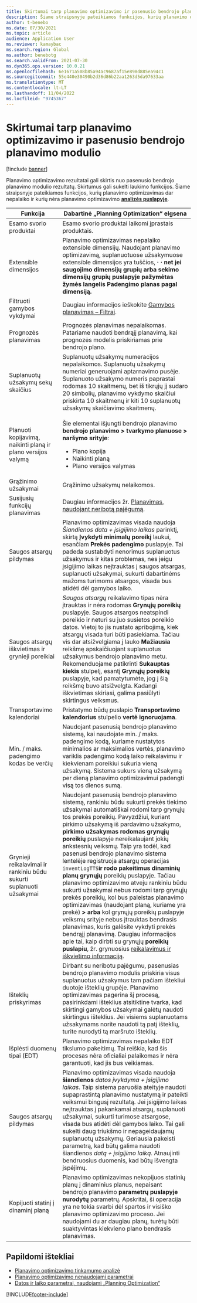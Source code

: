 ```yaml
---
title: Skirtumai tarp planavimo optimizavimo ir pasenusio bendrojo planavimo modulio
description: Šiame straipsnyje pateikiamos funkcijos, kurių planavimo optimizavimas dar nepalaiko ir kurių nėra planavimo optimizavimo analizės puslapyje.
author: t-benebo
ms.date: 07/30/2021
ms.topic: article
audience: Application User
ms.reviewer: kamaybac
ms.search.region: Global
ms.author: benebotg
ms.search.validFrom: 2021-07-30
ms.dyn365.ops.version: 10.0.21
ms.openlocfilehash: 6e1671a508b85a94ac9687af15e898d885ea94c1
ms.sourcegitcommit: 55e440e30490b2d36d86b22aa1263d5da97633aa
ms.translationtype: MT
ms.contentlocale: lt-LT
ms.lasthandoff: 11/04/2022
ms.locfileid: "9745367"
---
```

# <a name="differences-between-planning-optimization-and-the-deprecated-master-planning-engine"></a>Skirtumai tarp planavimo optimizavimo ir pasenusio bendrojo planavimo modulio

[!include [banner](../../includes/banner.md)]

Planavimo optimizavimo rezultatai gali skirtis nuo pasenusio bendrojo planavimo modulio rezultatų. Skirtumus gali sukelti laukimo funkcijos. Šiame straipsnyje pateikiamos funkcijos, kurių planavimo optimizavimas dar nepalaiko ir kurių nėra planavimo optimizavimo **[analizės puslapyje](planning-optimization-fit-analysis.md)**.

| Funkcija | Dabartinė „Planning Optimization“ elgsena |
|---|---|
| Esamo svorio produktai | Esamo svorio produktai laikomi įprastais produktais.|
| Extensible dimensijos | Planavimo optimizavimas nepalaiko extensible dimensijų. Naudojant planavimo optimizavimą, suplanuotuose užsakymuose extensible dimensijos yra tuščios, **·** **·** **net jei saugojimo dimensijų grupių arba sekimo dimensijų grupių puslapyje pažymėtas žymės langelis Padengimo planas pagal dimensiją.** |
| Filtruoti gamybos vykdymai | Daugiau informacijos ieškokite [Gamybos planavimas – Filtrai](production-planning.md#filters). |
| Prognozės planavimas | Prognozės planavimas nepalaikomas. Patariame naudoti bendrąjį planavimą, kai prognozės modelis priskiriamas prie bendrojo plano. |
| Suplanuotų užsakymų sekų skaičius | Suplanuotų užsakymų numeracijos nepalaikomos. Suplanuotų užsakymų numeriai generuojami aptarnavimo pusėje. Suplanuoto užsakymo numeris paprastai rodomas 10 skaitmenų, bet iš tikrųjų jį sudaro 20 simbolių, planavimo vykdymo skaičiui priskirta 10 skaitmenų ir kiti 10 suplanuotų užsakymų skaičiavimo skaitmenų. |
| Planuoti kopijavimą, naikinti planą ir plano versijos valymą | <p>Šie elementai išjungti bendrojo planavimo **bendrojo planavimo \> tvarkymo planuose \> naršymo srityje**:</p><ul><li>Plano kopija</li><li>Naikinti planą</li><li>Plano versijos valymas</li></ul> |
| Grąžinimo užsakymai | Grąžinimo užsakymų nelaikomos. |
| Susijusių funkcijų planavimas | Daugiau informacijos žr. [Planavimas, naudojant neribotą pajėgumą](infinite-capacity-planning.md#limitations). |
| Saugos atsargų pildymas | Planavimo optimizavimas visada naudoja *Šiandienos data + įsigijimo laikas* parinktį, skirtą **Įvykdyti minimalų poreikį** laukui, esančiam **Prekės padengimo** puslapyje. Tai padeda sustabdyti nenorimus suplanuotus užsakymus ir kitas problemas, nes jeigu įsigijimo laikas neįtrauktas į saugos atsargas, suplanuoti užsakymai, sukurti dabartinėms mažoms turimoms atsargos, visada bus atidėti dėl gamybos laiko. |
| Saugos atsargų iškvietimas ir grynieji poreikiai | *Saugos atsargų* reikalavimo tipas nėra įtrauktas ir nėra rodomas **Grynųjų poreikių** puslapyje. Saugos atsargos neatspindi poreikio ir neturi su juo susietos poreikio datos. Vietoj to jis nustato apribojimą, kiek atsargų visada turi būti pasiekiama. Tačiau vis dar atsižvelgiama į lauko **Mažiausia** reikšmę apskaičiuojant suplanuotus užsakymus bendrojo planavimo metu. Rekomenduojame patikrinti **Sukauptas kiekis** stulpelį, esantį **Grynųjų poreikių** puslapyje, kad pamatytumėte, jog į šią reikšmę buvo atsižvelgta. Kadangi iškvietimas skiriasi, galima pasiūlyti skirtingus veiksmus. |
| Transportavimo kalendoriai | Pristatymo būdų puslapio **Transportavimo kalendorius** stulpelio **vertė ignoruojama**. |
| Min. / maks. padengimo kodas be verčių| Naudojant pasenusią bendrojo planavimo sistemą, kai naudojate min. / maks. padengimo kodą, kuriame nustatytos minimalios ar maksimalios vertės, planavimo variklis padengimo kodą laiko reikalavimu ir kiekvienam poreikiui sukuria vieną užsakymą. Sistema sukurs vieną užsakymą per dieną planavimo optimizavimui padengti visą tos dienos sumą.  |
| Grynieji reikalavimai ir rankiniu būdu sukurti suplanuoti užsakymai | Naudojant pasenusią bendrojo planavimo sistemą, rankiniu būdu sukurti prekės tiekimo užsakymai automatiškai rodomi tarp grynųjų tos prekės poreikių. Pavyzdžiui, kuriant pirkimo užsakymą iš pardavimo užsakymo, **pirkimo užsakymas rodomas grynųjų poreikių** puslapyje nereikalaujant jokių ankstesnių veiksmų. Taip yra todėl, kad pasenusi bendrojo planavimo sistema lentelėje registruoja atsargų operacijas `inventLogTTS`**ir rodo pakeitimus dinaminių planų grynųjų** poreikių puslapyje. Tačiau planavimo optimizavimo atveju rankiniu būdu sukurti užsakymai nebus rodomi tarp grynųjų prekės poreikių, kol bus paleistas planavimo optimizavimas (naudojant planą, kuriame yra prekė) **\>** **arba** kol grynųjų poreikių puslapyje veiksmų srityje nebus įtrauktas bendrasis planavimas, kuris galėsite vykdyti prekės bendrąjį planavimą. Daugiau informacijos apie tai, kaip dirbti su grynųjų **poreikių puslapiu**, žr. grynuosius [reikalavimus ir iškvietimo informaciją](net-requirements.md). |
| Išteklių priskyrimas | Dirbant su neribotu pajėgumu, pasenusias bendrojo planavimo modulis priskiria visus suplanuotus užsakymus tam pačiam ištekliui duotoje išteklių grupėje. Planavimo optimizavimas pagerina šį procesą, pasirinkdami išteklius atsitiktine tvarka, kad skirtingi gamybos užsakymai galėtų naudoti skirtingus išteklius. Jei visiems suplanuotams užsakymams norite naudoti tą patį išteklių, turite nurodyti tą maršruto išteklių. |
| Išplėsti duomenų tipai (EDT) | Planavimo optimizavimas nepalaiko EDT tikslumo pakeitimų. Tai reiškia, kad šis procesas nėra oficialiai palaikomas ir nėra garantuoti, kad jis bus veikiamas. |
| Saugos atsargų pildymas | Planavimo optimizavimas visada naudoja **šiandienos** *datos įvykdyma + įsigijimo laikas*. Taip sistema paruošia ateityje naudoti supaprastintą planavimo nustatymą ir pateikti veiksmui bingusį rezultatą. Jei įsigijimo laikas neįtrauktas į pakankamai atsargų, suplanuoti užsakymai, sukurti turimose atsargose, visada bus atidėti dėl gamybos laiko. Tai gali sukelti daug triukšmo ir nepageidaujamų suplanuotų užsakymų. Geriausia pakeisti parametrą, kad būtų galima naudoti šiandienos *datą + įsigijimo laiką*. Atnaujinti bendruosius duomenis, kad būtų išvengta įspėjimų. |
| Kopijuoti statinį į dinaminį planą | Planavimo optimizavimas nekopijuos statinių planų į dinaminius planus, nepaisant bendrojo planavimo **parametrų puslapyje nurodytų** parametrų. Apskritai, ši operacija yra ne tokia svarbi dėl spartos ir visiško planavimo optimizavimo proceso. Jei naudojami du ar daugiau planų, turėtų būti suaktyvintas kiekvieno plano bendrasis planavimas. |

## <a name="additional-resources"></a>Papildomi ištekliai

- [Planavimo optimizavimo tinkamumo analizė](planning-optimization-fit-analysis.md)
- [Planavimo optimizavimo nenaudojami parametrai](not-used-parameters.md)
- [Datos ir laiko parametrai, naudojami „Planning Optimization“](date-time-used.md)

[!INCLUDE[footer-include](../../../includes/footer-banner.md)]
